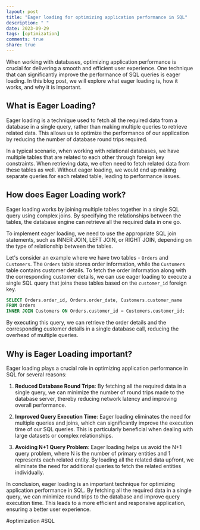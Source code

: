 ```yaml
---
layout: post
title: "Eager loading for optimizing application performance in SQL"
description: " "
date: 2023-09-29
tags: [optimization]
comments: true
share: true
---
```


When working with databases, optimizing application performance is crucial for delivering a smooth and efficient user experience. One technique that can significantly improve the performance of SQL queries is eager loading. In this blog post, we will explore what eager loading is, how it works, and why it is important.

## What is Eager Loading?

Eager loading is a technique used to fetch all the required data from a database in a single query, rather than making multiple queries to retrieve related data. This allows us to optimize the performance of our application by reducing the number of database round trips required.

In a typical scenario, when working with relational databases, we have multiple tables that are related to each other through foreign key constraints. When retrieving data, we often need to fetch related data from these tables as well. Without eager loading, we would end up making separate queries for each related table, leading to performance issues.

## How does Eager Loading work?

Eager loading works by joining multiple tables together in a single SQL query using complex joins. By specifying the relationships between the tables, the database engine can retrieve all the required data in one go.

To implement eager loading, we need to use the appropriate SQL join statements, such as INNER JOIN, LEFT JOIN, or RIGHT JOIN, depending on the type of relationship between the tables.

Let's consider an example where we have two tables - `Orders` and `Customers`. The `Orders` table stores order information, while the `Customers` table contains customer details. To fetch the order information along with the corresponding customer details, we can use eager loading to execute a single SQL query that joins these tables based on the `customer_id` foreign key.

```sql
SELECT Orders.order_id, Orders.order_date, Customers.customer_name
FROM Orders
INNER JOIN Customers ON Orders.customer_id = Customers.customer_id;
```

By executing this query, we can retrieve the order details and the corresponding customer details in a single database call, reducing the overhead of multiple queries.

## Why is Eager Loading important?

Eager loading plays a crucial role in optimizing application performance in SQL for several reasons:

1. **Reduced Database Round Trips**: By fetching all the required data in a single query, we can minimize the number of round trips made to the database server, thereby reducing network latency and improving overall performance.

2. **Improved Query Execution Time**: Eager loading eliminates the need for multiple queries and joins, which can significantly improve the execution time of our SQL queries. This is particularly beneficial when dealing with large datasets or complex relationships.

3. **Avoiding N+1 Query Problem**: Eager loading helps us avoid the N+1 query problem, where N is the number of primary entities and 1 represents each related entity. By loading all the related data upfront, we eliminate the need for additional queries to fetch the related entities individually.

In conclusion, eager loading is an important technique for optimizing application performance in SQL. By fetching all the required data in a single query, we can minimize round trips to the database and improve query execution time. This leads to a more efficient and responsive application, ensuring a better user experience.

#optimization #SQL